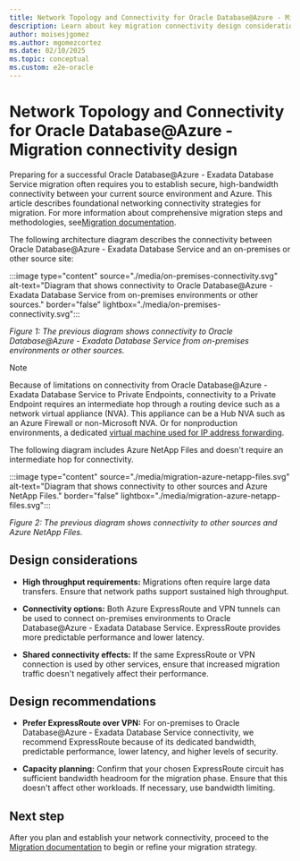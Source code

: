 ```yaml
---
title: Network Topology and Connectivity for Oracle Database@Azure - Migration Connectivity Design
description: Learn about key migration connectivity design considerations and detailed recommendations for Oracle Database@Azure, including best practices.
author: moisesjgomez
ms.author: mgomezcortez
ms.date: 02/10/2025
ms.topic: conceptual
ms.custom: e2e-oracle
---
```


# Network Topology and Connectivity for Oracle Database@Azure - Migration connectivity design

Preparing for a successful Oracle Database@Azure - Exadata Database Service migration often requires you to establish secure, high-bandwidth connectivity between your current source environment and Azure. This article describes foundational networking connectivity strategies for migration. For more information about comprehensive migration steps and methodologies, see[Migration documentation](./oracle-migration-planning.md).

The following architecture diagram describes the connectivity between Oracle Database@Azure - Exadata Database Service and an on-premises or other source site:

:::image type="content" source="./media/on-premises-connectivity.svg" alt-text="Diagram that shows connectivity to Oracle Database@Azure - Exadata Database Service from on-premises environments or other sources." border="false" lightbox="./media/on-premises-connectivity.svg":::

*Figure 1: The previous diagram shows connectivity to Oracle Database@Azure - Exadata Database Service from on-premises environments or other sources.*

> [!NOTE]
> Because of limitations on connectivity from Oracle Database@Azure - Exadata Database Service to Private Endpoints, connectivity to a Private Endpoint requires an intermediate hop through a routing device such as a network virtual appliance (NVA). This appliance can be a Hub NVA such as an Azure Firewall or non-Microsoft NVA. Or for nonproduction environments, a dedicated [virtual machine used for IP address forwarding](https://techcommunity.microsoft.com/blog/fasttrackforazureblog/creating-a-local-network-virtual-appliance-in-azure-for-oracle-databaseazure/4218101).

The following diagram includes Azure NetApp Files and doesn't require an intermediate hop for connectivity.

:::image type="content" source="./media/migration-azure-netapp-files.svg" alt-text="Diagram that shows connectivity to other sources and Azure NetApp Files." border="false" lightbox="./media/migration-azure-netapp-files.svg":::

*Figure 2: The previous diagram shows connectivity to other sources and Azure NetApp Files.*

## Design considerations

- **High throughput requirements:** Migrations often require large data transfers. Ensure that network paths support sustained high throughput.

- **Connectivity options:** Both Azure ExpressRoute and VPN tunnels can be used to connect on-premises environments to Oracle Database@Azure - Exadata Database Service. ExpressRoute provides more predictable performance and lower latency.

- **Shared connectivity effects:** If the same ExpressRoute or VPN connection is used by other services, ensure that increased migration traffic doesn't negatively affect their performance.

## Design recommendations

- **Prefer ExpressRoute over VPN:** For on-premises to Oracle Database@Azure - Exadata Database Service connectivity, we recommend ExpressRoute because of its dedicated bandwidth, predictable performance, lower latency, and higher levels of security.

- **Capacity planning:** Confirm that your chosen ExpressRoute circuit has sufficient bandwidth headroom for the migration phase. Ensure that this doesn't affect other workloads. If necessary, use bandwidth limiting.

## Next step

After you plan and establish your network connectivity, proceed to the [Migration documentation](./oracle-migration-planning.md) to begin or refine your migration strategy.
